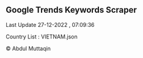 

## Google Trends Keywords Scraper 
 
Last Update 27-12-2022 , 07:09:36

Country List :
VIETNAM.json



© Abdul Muttaqin 
